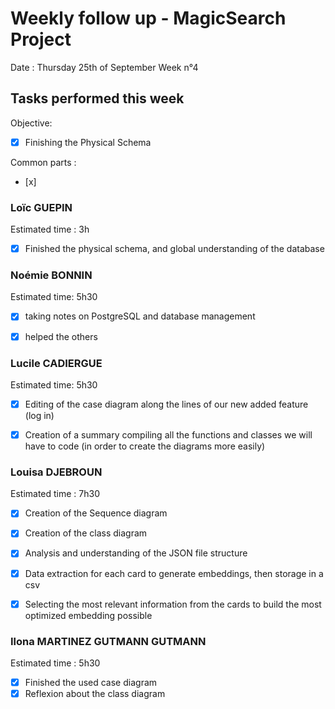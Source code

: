 # Weekly follow up - MagicSearch Project


Date : Thursday 25th of September
Week n°4


## Tasks performed this week


Objective:
- [x] Finishing the Physical Schema

Common parts :
- [x] 




### Loïc GUEPIN
Estimated time : 3h
- [x] Finished the physical schema, and global understanding of the database


### Noémie BONNIN
Estimated time: 5h30
- [x] taking notes on PostgreSQL and database management
- [x] helped the others


### Lucile CADIERGUE
Estimated time: 5h30
- [x] Editing of the case diagram along the lines of our new added feature (log in)
- [x] Creation of a summary compiling all the functions and classes we will have to code (in order to create the diagrams more easily)



### Louisa DJEBROUN
Estimated time : 7h30
- [x] Creation of the Sequence diagram
- [x] Creation of the class diagram
- [x] Analysis and understanding of the JSON file structure
- [x] Data extraction for each card to generate embeddings, then storage in a csv
- [x] Selecting the most relevant information from the cards to build the most optimized embedding possible
 

### Ilona MARTINEZ GUTMANN GUTMANN
Estimated time : 5h30
- [x] Finished the used case diagram
- [x] Reflexion about the class diagram
